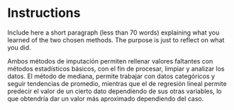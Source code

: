 # Instructions

Include here a short paragraph (less than 70 words) explaining what you 
learned of the two chosen methods. The purpose is just to reflect on what
you did. 

Ambos métodos de imputación permiten rellenar valores faltantes con métodos estadísticos básicos, con el fin de procesar, limpiar y analizar los datos. El método de mediana, permite trabajar con datos categóricos y seguir tendencias de promedio, mientras que el de regresión lineal permite predecir el valor de un cierto dato dependiendo de sus otras variables, lo que obtendría dar un valor más aproximado dependiendo del caso.
